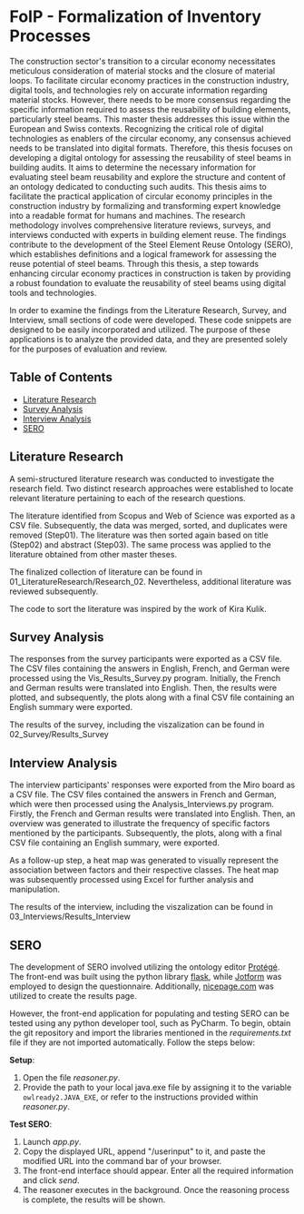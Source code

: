 # FoIP - Formalization of Inventory Processes

The construction sector's transition to a circular economy necessitates meticulous consideration of material stocks and the closure of material loops. To facilitate circular economy practices in the construction industry, digital tools, and technologies rely on accurate information regarding material stocks. However, there needs to be more consensus regarding the specific information required to assess the reusability of building elements, particularly steel beams. This master thesis addresses this issue within the European and Swiss contexts. Recognizing the critical role of digital technologies as enablers of the circular economy, any consensus achieved needs to be translated into digital formats. Therefore, this thesis focuses on developing a digital ontology for assessing the reusability of steel beams in building audits. It aims to determine the necessary information for evaluating steel beam reusability and explore the structure and content of an ontology dedicated to conducting such audits. This thesis aims to facilitate the practical application of circular economy principles in the construction industry by formalizing and transforming expert knowledge into a readable format for humans and machines. The research methodology involves comprehensive literature reviews, surveys, and interviews conducted with experts in building element reuse. The findings contribute to the development of the Steel Element Reuse Ontology (SERO), which establishes definitions and a logical framework for assessing the reuse potential of steel beams. Through this thesis, a step towards enhancing circular economy practices in construction is taken by providing a robust foundation to evaluate the reusability of steel beams using digital tools and technologies.

In order to examine the findings from the Literature Research, Survey, and Interview, small sections of code were developed. These code snippets are designed to be easily incorporated and utilized. The purpose of these applications is to analyze the provided data, and they are presented solely for the purposes of evaluation and review.

## Table of Contents
* [Literature Research](#Literature_Research)
* [Survey Analysis](#Survey_Analysis)
* [Interview Analysis](#Interview_Analysis)
* [SERO](#SERO)

## <a name="Literature_Research"></a>Literature Research

A semi-structured literature research was conducted to investigate the research field. Two distinct research approaches were established to locate relevant literature pertaining to each of the research questions.

The literature identified from Scopus and Web of Science was exported as a CSV file. Subsequently, the data was merged, sorted, and duplicates were removed (Step01). The literature was then sorted again based on title (Step02) and abstract (Step03). The same process was applied to the literature obtained from other master theses.

The finalized collection of literature can be found in 01_LiteratureResearch/Research_02. Nevertheless, additional literature was reviewed subsequently.

The code to sort the literature was inspired by the work of Kira Kulik.

## <a name="Survey_Analysis"></a>Survey Analysis

The responses from the survey participants were exported as a CSV file. The CSV files containing the answers in English, French, and German were processed using the Vis_Results_Survey.py program. Initially, the French and German results were translated into English. Then, the results were plotted, and subsequently, the plots along with a final CSV file containing an English summary were exported.

The results of the survey, including the viszalization can be found in 02_Survey/Results_Survey

## <a name="Interview_Analysis"></a>Interview Analysis

The interview participants' responses were exported from the Miro board as a CSV file. The CSV files contained the answers in French and German, which were then processed using the Analysis_Interviews.py program. Firstly, the French and German results were translated into English. Then, an overview was generated to illustrate the frequency of specific factors mentioned by the participants. Subsequently, the plots, along with a final CSV file containing an English summary, were exported.

As a follow-up step, a heat map was generated to visually represent the association between factors and their respective classes. The heat map was subsequently processed using Excel for further analysis and manipulation.

The results of the interview, including the viszalization can be found in 03_Interviews/Results_Interview

## <a name="SERO"></a>SERO

The development of SERO involved utilizing the ontology editor [Protégé](https://protege.stanford.edu/). The front-end was built using the python library [flask](https://palletsprojects.com/p/flask/), while [Jotform](https://www.jotform.com/) was employed to design the questionnaire. Additionally, [nicepage.com](https://nicepage.com/) was utilized to create the results page.

However, the front-end application for populating and testing SERO can be tested using any python developer tool, such as PyCharm. To begin, obtain the git repository and import the libraries mentioned in the *requirements.txt* file if they are not imported automatically. Follow the steps below:

**Setup**:

1. Open the file *reasoner.py*. </br>
2. Provide the path to your local java.exe file by assigning it to the variable `owlready2.JAVA_EXE`, or refer to the instructions provided within *reasoner.py*.

**Test SERO**:

1. Launch *app.py*. </br>
2. Copy the displayed URL, append "/userinput" to it, and paste the modified URL into the command bar of your browser.</br>
3. The front-end interface should appear. Enter all the required information and click *send*. </br>
5. The reasoner executes in the background. Once the reasoning process is complete, the results will be shown. </br>
